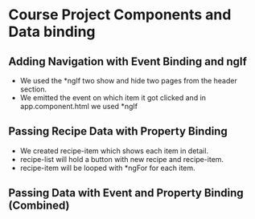 # Course Project Components and Data binding

## Adding Navigation with Event Binding and ngIf

* We used the *ngIf two show and hide two pages from the header section.
* We emitted the event on which item it got clicked and in app.component.html we used *ngIf

## Passing Recipe Data with Property Binding

* We created recipe-item which shows each item in detail.
* recipe-list will hold a button with new recipe and recipe-item.
* recipe-item will be looped with *ngFor for each item.

## Passing Data with Event and Property Binding (Combined)
